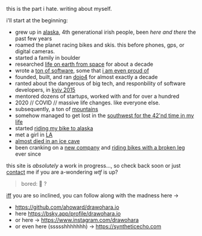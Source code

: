this is the part i hate.  writing about myself.

i'll start at the beginning:

* grew up in [alaska](https://photos.app.goo.gl/3aa3Fkwe9EyQg7kf6), 4th generational irish people, been _here and there_ the past few years
* roamed the planet racing bikes and skis.  this before phones, gps, or digital cameras.
* started a family in boulder
* researched [life on earth from space](https://independent.academia.edu/arahoward) for about a decade
* wrote a [ton of software](https://github.com/ahoward), some that [i am even proud of](https://www.linuxjournal.com/article/7922)
* founded, built, and ran [dojo4](/dojo4) for almost exactly a decade
* ranted about the dangerous of big tech, and responbility of software developers, in [kyiv 2015](https://www.youtube.com/watch?v=sKNENzPpSrA)
* mentored dozens of startups, worked with and for over a hundred
* 2020 // COVID // massive life changes.  like everyone else.
* subsequently, a ton of [mountains](https://photos.app.goo.gl/ZLLWKpux5jns3JUH9)
* somehow managed to get lost in the [southwest for the 42'nd time in my life](https://photos.app.goo.gl/rnSLBr9MoWMHv1zx6)
* started [riding my bike to alaska](https://photos.app.goo.gl/wMDwwuFamRWWgZiu6)
* met a girl in [LA](https://photos.app.goo.gl/MpSigk5BJwqeouiUA)
* [almost died in an ice cave](https://photos.app.goo.gl/F2Tsji1aHHzKRnVF8)
* been cranking on a [new company](https://syntheticecho.com) and [riding bikes with a broken leg](https://photos.app.goo.gl/ikwjrYWBXEvFbwbx7) ever since

this site is _absolutely_ a work in progress..., so check back soon or just <a href="contact">contact</a> me if you are a-wondering _wtf_ is up?

> bored: 🐼 ?

[iff](https://letmegooglethat.com/?q=what+does+iff+mean) you are so inclined, you can follow along with the madness here ->

- <a href="https://github.com/ahoward/drawohara.io">https://github.com/ahoward/drawohara.io</a>
- here <a href="https://bsky.app/profile/drawohara.io">https://bsky.app/profile/drawohara.io</a>
- or here -> <a href="https://www.instagram.com/drawohara">https://www.instagram.com/drawohara</a>
- or even here (ssssshhhhhhh) -> <a href="https://syntheticecho.com">https://syntheticecho.com</a>
